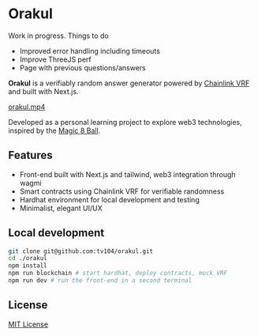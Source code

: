 # Orakul

Work in progress. Things to do
- Improved error handling including timeouts
- Improve ThreeJS perf
- Page with previous questions/answers

**Orakul** is a verifiably random answer generator powered by [Chainlink VRF](https://docs.chain.link/vrf) and built with Next.js.

[orakul.mp4](https://github.com/user-attachments/assets/3fdf1bdb-3ce1-4892-9545-9716cc95ce7f)

Developed as a personal learning project to explore web3 technologies, inspired by the [Magic 8 Ball](https://en.wikipedia.org/wiki/Magic_8_Ball).

## Features

- Front-end built with Next.js and tailwind, web3 integration through wagmi
- Smart contracts using Chainlink VRF for verifiable randomness
- Hardhat environment for local development and testing
- Minimalist, elegant UI/UX

## Local development

```bash
git clone git@github.com:tv104/orakul.git
cd ./orakul
npm install
npm run blockchain # start hardhat, deploy contracts, mock VRF
npm run dev # run the front-end in a second terminal
```

## License

[MIT License](LICENSE)
